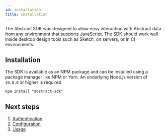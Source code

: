 ```yaml
---
id: installation
title: Installation
---
```


The Abstract SDK was designed to allow easy interaction with Abstract data from any environment that supports JavaScript. The SDK should work well inside desktop design tools such as Sketch, on servers, or in CI environments.

## Installation

The SDK is available as an NPM package and can be installed using a package manager like NPM or Yarn. An underlying Node.js version of `10.0.0` or higher is required.

```
npm install "abstract-sdk"
```

## Next steps

1. [Authentication](/docs/authentication)
1. [Configuration](/docs/configuration)
1. [Usage](/docs/usage)
